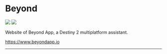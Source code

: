 # Beyond

![](https://img.shields.io/github/package-json/v/Niigh/Beyond-Website) ![](https://img.shields.io/badge/license-AGPLv3-teal.svg)

Website of Beyond App, a Destiny 2 multiplatform assistant.

https://www.beyondapp.io

---